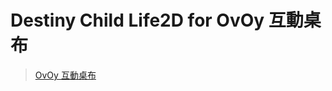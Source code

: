 # Destiny Child Life2D for OvOy 互動桌布

> [OvOy 互動桌布](https://play.google.com/store/apps/details?id=mobi.ovoy.iwp)
